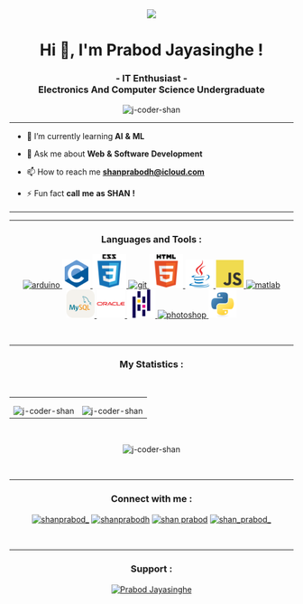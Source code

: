 <p align="center"><picture align="center"><img align="center" src = "https://github.com/7oSkaaa/7oSkaaa/blob/main/Images/about_me.gif?raw=true" width = 70px></picture></p>
<h1 align="center">Hi 👋, I'm Prabod Jayasinghe !</h1>
<h3 align="center">- IT Enthusiast -<br>Electronics And Computer Science Undergraduate</h3>

<p align="CENTER"> <img src="https://komarev.com/ghpvc/?username=j-coder-shan&label=Profile%20views&color=0e75b6&style=flat" alt="j-coder-shan" /> </p>

<table align="center">
<tr border="none">
<td width="50%" align="left">

- 🌱 I’m currently learning **AI & ML**

- 💬 Ask me about **Web & Software Development**

- 📫 How to reach me **shanprabodh@icloud.com**

- ⚡ Fun fact **call me as SHAN !**
  
</td>
</tr>
</table>

- ---

<h3 align="CENTER">Languages and Tools :</h3>
<p align="CENTER"> <a href="https://www.arduino.cc/" target="_blank" rel="noreferrer"> <img src="https://cdn.worldvectorlogo.com/logos/arduino-1.svg" alt="arduino" width="50" height="50"/> </a> 
  <a href="https://www.cprogramming.com/" target="_blank" rel="noreferrer"> <img src="https://raw.githubusercontent.com/devicons/devicon/master/icons/c/c-original.svg" alt="c" width="50" height="50"/> </a> 
  <a href="https://www.w3schools.com/css/" target="_blank" rel="noreferrer"> <img src="https://raw.githubusercontent.com/devicons/devicon/master/icons/css3/css3-original-wordmark.svg" alt="css3" width="60" height="60"/> </a> 
  <a href="https://git-scm.com/" target="_blank" rel="noreferrer"> <img src="https://www.vectorlogo.zone/logos/git-scm/git-scm-icon.svg" alt="git" width="50" height="50"/> </a> 
  <a href="https://www.w3.org/html/" target="_blank" rel="noreferrer"> <img src="https://raw.githubusercontent.com/devicons/devicon/master/icons/html5/html5-original-wordmark.svg" alt="html5" width="60" height="60"/> </a> 
  <a href="https://www.java.com" target="_blank" rel="noreferrer"> <img src="https://raw.githubusercontent.com/devicons/devicon/master/icons/java/java-original.svg" alt="java" width="50" height="50"/> </a> 
  <a href="https://developer.mozilla.org/en-US/docs/Web/JavaScript" target="_blank" rel="noreferrer"> <img src="https://raw.githubusercontent.com/devicons/devicon/master/icons/javascript/javascript-original.svg" alt="javascript" width="50" height="50"/> </a> 
  <a href="https://www.mathworks.com/" target="_blank" rel="noreferrer"> <img src="https://upload.wikimedia.org/wikipedia/commons/2/21/Matlab_Logo.png" alt="matlab" width="50" height="50"/> </a> 
  <a href="https://www.mysql.com/" target="_blank" rel="noreferrer"> <img src="https://github.com/tandpfun/skill-icons/blob/main/icons/MySQL-Light.svg" alt="mysql" width="50" height="50"/> </a> 
  <a href="https://www.oracle.com/" target="_blank" rel="noreferrer"> <img src="https://raw.githubusercontent.com/devicons/devicon/master/icons/oracle/oracle-original.svg" alt="oracle" width="50" height="50"/> </a> 
  <a href="https://pandas.pydata.org/" target="_blank" rel="noreferrer"> <img src="https://raw.githubusercontent.com/devicons/devicon/2ae2a900d2f041da66e950e4d48052658d850630/icons/pandas/pandas-original.svg" alt="pandas" width="50" height="50"/> </a> 
  <a href="https://www.photoshop.com/en" target="_blank" rel="noreferrer"> <img src="https://github.com/Scar1109/skill-icons/blob/Scar1109/icons/Photoshop.svg" alt="photoshop" width="50" height="50"/> </a> 
  <a href="https://www.python.org" target="_blank" rel="noreferrer"> <img src="https://raw.githubusercontent.com/devicons/devicon/master/icons/python/python-original.svg" alt="python" width="50" height="50"/> </a> </p>
<br>

---
<h3 align="center">My Statistics :</h3>
<br>
<table align="center">
<tr border="none">
<td width="50%" align="left">
<p><img align="left" src="https://github-readme-stats.vercel.app/api?username=j-coder-shan&theme=dark&show_icons=true&locale=en&hide_border=false&no-bg=true&no-frame=true&langs_count=10" alt="j-coder-shan" /></p>
</td>
  <td> <p><img align="right" src="https://github-readme-streak-stats.herokuapp.com/?user=j-coder-shan&theme=dark&hide_border=false&no-bg=true&no-frame=true&langs_count=10" alt="j-coder-shan" /></p></td>
</tr>
</table>
<br>

<p align="center"><img align="center" src="https://github-readme-stats.vercel.app/api/top-langs?username=j-coder-shan&theme=dark&show_icons=true&locale=en&layout=compact&hide_border=false&no-bg=true&no-frame=true&langs_count=10" alt="j-coder-shan" /></p><br>

---


<h3 align="CENTER">Connect with me :</h3>
<p align="CENTER">
<a href="https://twitter.com/shanprabod_" target="blank"><img align="center" src="https://raw.githubusercontent.com/rahuldkjain/github-profile-readme-generator/master/src/images/icons/Social/twitter.svg" alt="shanprabod_" height="30" width="40" /></a>
<a href="https://linkedin.com/in/shanprabodh" target="blank"><img align="center" src="https://raw.githubusercontent.com/rahuldkjain/github-profile-readme-generator/master/src/images/icons/Social/linked-in-alt.svg" alt="shanprabodh" height="30" width="40" /></a>
<a href="https://fb.com/shan prabod" target="blank"><img align="center" src="https://raw.githubusercontent.com/rahuldkjain/github-profile-readme-generator/master/src/images/icons/Social/facebook.svg" alt="shan prabod" height="30" width="40" /></a>
<a href="https://instagram.com/shan_prabod_" target="blank"><img align="center" src="https://raw.githubusercontent.com/rahuldkjain/github-profile-readme-generator/master/src/images/icons/Social/instagram.svg" alt="shan_prabod_" height="30" width="40" /></a>
</p>
<br>

---


<h3 align="CENTER">Support :</h3>
<p align="center"><a href="https://www.buymeacoffee.com/Prabod Jayasinghe"> <img align="CENTER" src="https://cdn.buymeacoffee.com/buttons/v2/default-yellow.png" height="50" width="210" alt="Prabod Jayasinghe" /></a></p><br>
